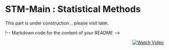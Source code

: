 # STM-Main : Statistical Methods
This part is under construction .. please visit later.

!-- Markdown code for the content of your README -->

<p align="right">
  <a href="https://www.youtube.com/watch?v=abcd1234" target="_blank">
    <img src="https://img.shields.io/badge/Watch-Video-red" alt="Watch Video">
  </a>
</p>

<!-- More Markdown content -->
